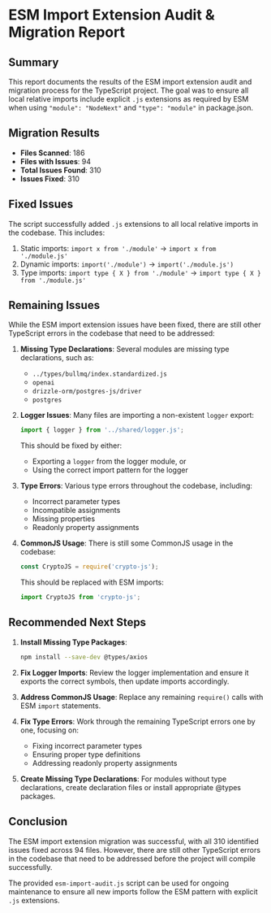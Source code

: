 # ESM Import Extension Audit & Migration Report

## Summary

This report documents the results of the ESM import extension audit and migration process for the TypeScript project. The goal was to ensure all local relative imports include explicit `.js` extensions as required by ESM when using `"module": "NodeNext"` and `"type": "module"` in package.json.

## Migration Results

- **Files Scanned**: 186
- **Files with Issues**: 94
- **Total Issues Found**: 310
- **Issues Fixed**: 310

## Fixed Issues

The script successfully added `.js` extensions to all local relative imports in the codebase. This includes:

1. Static imports: `import x from './module'` → `import x from './module.js'`
2. Dynamic imports: `import('./module')` → `import('./module.js')`
3. Type imports: `import type { X } from './module'` → `import type { X } from './module.js'`

## Remaining Issues

While the ESM import extension issues have been fixed, there are still other TypeScript errors in the codebase that need to be addressed:

1. **Missing Type Declarations**: Several modules are missing type declarations, such as:
   - `../types/bullmq/index.standardized.js`
   - `openai`
   - `drizzle-orm/postgres-js/driver`
   - `postgres`

2. **Logger Issues**: Many files are importing a non-existent `logger` export:
   ```typescript
   import { logger } from '../shared/logger.js';
   ```
   This should be fixed by either:
   - Exporting a `logger` from the logger module, or
   - Using the correct import pattern for the logger

3. **Type Errors**: Various type errors throughout the codebase, including:
   - Incorrect parameter types
   - Incompatible assignments
   - Missing properties
   - Readonly property assignments

4. **CommonJS Usage**: There is still some CommonJS usage in the codebase:
   ```typescript
   const CryptoJS = require('crypto-js');
   ```
   This should be replaced with ESM imports:
   ```typescript
   import CryptoJS from 'crypto-js';
   ```

## Recommended Next Steps

1. **Install Missing Type Packages**:
   ```bash
   npm install --save-dev @types/axios
   ```

2. **Fix Logger Imports**:
   Review the logger implementation and ensure it exports the correct symbols, then update imports accordingly.

3. **Address CommonJS Usage**:
   Replace any remaining `require()` calls with ESM `import` statements.

4. **Fix Type Errors**:
   Work through the remaining TypeScript errors one by one, focusing on:
   - Fixing incorrect parameter types
   - Ensuring proper type definitions
   - Addressing readonly property assignments

5. **Create Missing Type Declarations**:
   For modules without type declarations, create declaration files or install appropriate @types packages.

## Conclusion

The ESM import extension migration was successful, with all 310 identified issues fixed across 94 files. However, there are still other TypeScript errors in the codebase that need to be addressed before the project will compile successfully.

The provided `esm-import-audit.js` script can be used for ongoing maintenance to ensure all new imports follow the ESM pattern with explicit `.js` extensions.
